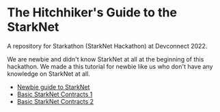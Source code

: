 # The Hitchhiker's Guide to the StarkNet

A repository for Starkathon (StarkNet Hackathon) at Devconnect 2022.

We are newbie and didn't know StarkNet at all at the beginning of this hackathon.
We made a this tutorial for newbie like us who don't have any knowledge on StarkNet at all.

- [Newbie guide to StarkNet](./guide_for_setup_env.md)
- [Basic StarkNet Contracts 1](https://github.com/heejin-github/starkathon/tree/main/src/1_basic_contract)
- [Basic StarkNet Contracts 2](https://github.com/heejin-github/starkathon/tree/main/src/2_transfer)

